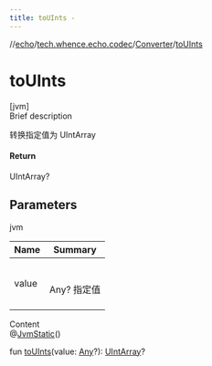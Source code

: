 ```yaml
---
title: toUInts -
---
```

//[echo](../../index.md)/[tech.whence.echo.codec](../index.md)/[Converter](index.md)/[toUInts](to-u-ints.md)



# toUInts  
[jvm]  
Brief description  


转换指定值为 UIntArray



#### Return  


UIntArray?



## Parameters  
  
jvm  
  
|  Name|  Summary| 
|---|---|
| value| <br><br>Any? 指定值<br><br>
  
  
Content  
@[JvmStatic](https://kotlinlang.org/api/latest/jvm/stdlib/kotlin.jvm/-jvm-static/index.html)()  
  
fun [toUInts](to-u-ints.md)(value: [Any](https://kotlinlang.org/api/latest/jvm/stdlib/kotlin/-any/index.html)?): [UIntArray](https://kotlinlang.org/api/latest/jvm/stdlib/kotlin/-u-int-array/index.html)?  



